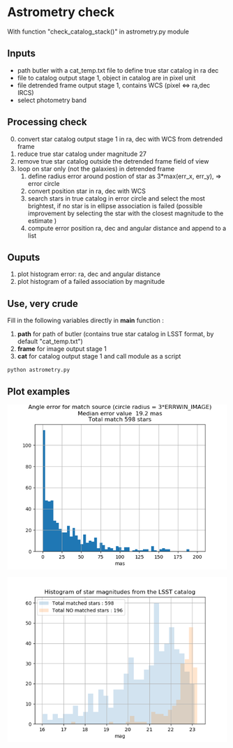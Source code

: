 # Astrometry check

With function "check\_catalog\_stack()" in astrometry.py module

## Inputs
* path butler with a cat_temp.txt file to define true star catalog in ra dec
* file to catalog output stage 1, object in catalog are in pixel unit
* file detrended frame output stage 1, contains WCS (pixel <=> ra,dec IRCS)
* select photometry band 

## Processing check

0. convert star catalog output stage 1 in ra, dec with WCS from detrended frame
1. reduce true star catalog under magnitude 27
2. remove true star catalog outside the detrended frame field of view
3. loop on star only (not the galaxies) in detrended frame
    1. define radius error around postion of star as 3*max(err_x, err_y), => error circle
    2. convert position star in ra, dec with WCS
    3. search stars in true catalog in error circle and select the most brightest, if no star is in ellipse association is failed (possible improvement by selecting the star with the closest magnitude to the estimate )
    4. compute error position ra,  dec and angular distance and append to a list

## Ouputs
1. plot histogram error: ra, dec and  angular distance
2. plot histogram of a failed association by magnitude


## Use, very crude

Fill in the following variables directly in __main__ function :
1. **path** for path of butler (contains true star catalog in LSST format, by default "cat_temp.txt")
2. **frame** for image output stage 1 
3. **cat** for catalog output stage 1 
and call module as a script

```
python astrometry.py 
```

## Plot examples

![Histogram angular error](HistoErrAngleStar.png)

![Star matched versus magnituide](HistoStarMagnitudeMatchNoMatch.png)

